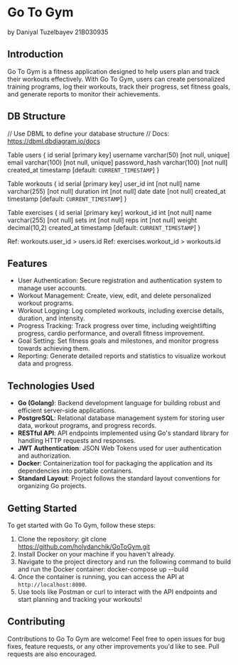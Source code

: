 # Go To Gym
by Daniyal Tuzelbayev 21B030935

## Introduction
Go To Gym is a fitness application designed to help users plan and track their workouts effectively. With Go To Gym, users can create personalized training programs, log their workouts, track their progress, set fitness goals, and generate reports to monitor their achievements.


## DB Structure
// Use DBML to define your database structure
// Docs: https://dbml.dbdiagram.io/docs

Table users {
  id serial [primary key]
  username varchar(50) [not null, unique]
  email varchar(100) [not null, unique]
  password_hash varchar(100) [not null]
  created_at timestamp [default: `CURRENT_TIMESTAMP`]
}

Table workouts {
  id serial [primary key]
  user_id int [not null]
  name varchar(255) [not null]
  duration int [not null]
  date date [not null]
  created_at timestamp [default: `CURRENT_TIMESTAMP`]
}

Table exercises {
  id serial [primary key]
  workout_id int [not null]
  name varchar(255) [not null]
  sets int [not null]
  reps int [not null]
  weight decimal(10,2)
  created_at timestamp [default: `CURRENT_TIMESTAMP`]
}

Ref: workouts.user_id > users.id
Ref: exercises.workout_id > workouts.id


## Features
- User Authentication: Secure registration and authentication system to manage user accounts.
- Workout Management: Create, view, edit, and delete personalized workout programs.
- Workout Logging: Log completed workouts, including exercise details, duration, and intensity.
- Progress Tracking: Track progress over time, including weightlifting progress, cardio performance, and overall fitness improvement.
- Goal Setting: Set fitness goals and milestones, and monitor progress towards achieving them.
- Reporting: Generate detailed reports and statistics to visualize workout data and progress.

## Technologies Used
- **Go (Golang)**: Backend development language for building robust and efficient server-side applications.
- **PostgreSQL**: Relational database management system for storing user data, workout programs, and progress records.
- **RESTful API**: API endpoints implemented using Go's standard library for handling HTTP requests and responses.
- **JWT Authentication**: JSON Web Tokens used for user authentication and authorization.
- **Docker**: Containerization tool for packaging the application and its dependencies into portable containers.
- **Standard Layout**: Project follows the standard layout conventions for organizing Go projects.

## Getting Started
To get started with Go To Gym, follow these steps:

1. Clone the repository: git clone https://github.com/holydanchik/GoToGym.git 
2. Install Docker on your machine if you haven't already.
3. Navigate to the project directory and run the following command to build and run the Docker container: docker-compose up --build
4. Once the container is running, you can access the API at `http://localhost:8000`.
5. Use tools like Postman or curl to interact with the API endpoints and start planning and tracking your workouts!

## Contributing
Contributions to Go To Gym are welcome! Feel free to open issues for bug fixes, feature requests, or any other improvements you'd like to see. Pull requests are also encouraged.




